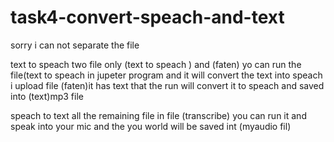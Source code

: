 # task4-convert-speach-and-text


sorry i can not separate the file 

text to speach 
two file only
(text to speach ) and (faten)
yo can run the file(text to speach in jupeter program and it will convert the text into speach 
i upload file (faten)it has text that the run will convert it to speach and saved into (text)mp3 file


speach to text 
 all the remaining file 
in file (transcribe) you can run it and speak into your mic and the you world will be saved int (myaudio fil)
